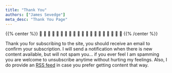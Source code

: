```yaml
---
title: "Thank You"
authors: ["James Sevedge"]
meta_desc: "Thank You Page"
---
```


{{% center %}} :clap: :clap: :clap: :clap: :clap: :clap: :clap: :clap: :clap: :clap: :clap: :clap: :clap: :clap: :clap: :clap: :clap: :clap: :clap: :clap: {{% /center %}}

Thank you for subscribing to the site, you should receive an email to confirm your subscription.  I will send a notification when there is new content available, but will not spam you... if you ever feel I am spamming you are welcome to unsubscribe anytime without hurting my feelings.  Also, I do provide an [RSS feed](/index.xml) in case you prefer getting content that way.
